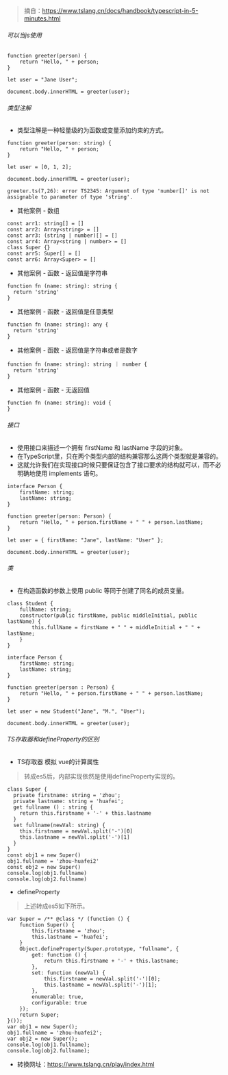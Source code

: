 > 摘自：https://www.tslang.cn/docs/handbook/typescript-in-5-minutes.html

###### 可以当js使用
```
function greeter(person) {
    return "Hello, " + person;
}

let user = "Jane User";

document.body.innerHTML = greeter(user);
```

###### 类型注解
* 类型注解是一种轻量级的为函数或变量添加约束的方式。
```
function greeter(person: string) {
    return "Hello, " + person;
}

let user = [0, 1, 2];

document.body.innerHTML = greeter(user);
```
```
greeter.ts(7,26): error TS2345: Argument of type 'number[]' is not assignable to parameter of type 'string'.
```
* 其他案例 - 数组
```
const arr1: string[] = []
const arr2: Array<string> = []
const arr3: (string | number)[] = []
const arr4: Array<string | number> = []
class Super {}
const arr5: Super[] = []
const arr6: Array<Super> = []
```
* 其他案例 - 函数 - 返回值是字符串
```
function fn (name: string): string {
  return 'string'
}
```
* 其他案例 - 函数 - 返回值是任意类型
```
function fn (name: string): any {
  return 'string'
}
```
* 其他案例 - 函数 - 返回值是字符串或者是数字
```
function fn (name: string): string ｜ number {
  return 'string'
}
```
* 其他案例 - 函数 - 无返回值
```
function fn (name: string): void {
}
```

###### 接口
* 使用接口来描述一个拥有 firstName 和 lastName 字段的对象。
* 在TypeScript里，只在两个类型内部的结构兼容那么这两个类型就是兼容的。
* 这就允许我们在实现接口时候只要保证包含了接口要求的结构就可以，而不必明确地使用 implements 语句。
```
interface Person {
    firstName: string;
    lastName: string;
}

function greeter(person: Person) {
    return "Hello, " + person.firstName + " " + person.lastName;
}

let user = { firstName: "Jane", lastName: "User" };

document.body.innerHTML = greeter(user);
```

###### 类
* 在构造函数的参数上使用 public 等同于创建了同名的成员变量。
```
class Student {
    fullName: string;
    constructor(public firstName, public middleInitial, public lastName) {
        this.fullName = firstName + " " + middleInitial + " " + lastName;
    }
}

interface Person {
    firstName: string;
    lastName: string;
}

function greeter(person : Person) {
    return "Hello, " + person.firstName + " " + person.lastName;
}

let user = new Student("Jane", "M.", "User");

document.body.innerHTML = greeter(user);
```

###### TS存取器和defineProperty的区别
* TS存取器 模拟 vue的计算属性
> 转成es5后，内部实现依然是使用defineProperty实现的。
```
class Super {
  private firstname: string = 'zhou';
  private lastname: string = 'huafei';
  get fullname () : string {
    return this.firstname + '-' + this.lastname
  }
  set fullname(newVal: string) {
    this.firstname = newVal.split('-')[0]
    this.lastname = newVal.split('-')[1]
  }
}
const obj1 = new Super()
obj1.fullname = 'zhou-huafei2'
const obj2 = new Super()
console.log(obj1.fullname)
console.log(obj2.fullname)
```
* defineProperty
> 上述转成es5如下所示。
```
var Super = /** @class */ (function () {
    function Super() {
        this.firstname = 'zhou';
        this.lastname = 'huafei';
    }
    Object.defineProperty(Super.prototype, "fullname", {
        get: function () {
            return this.firstname + '-' + this.lastname;
        },
        set: function (newVal) {
            this.firstname = newVal.split('-')[0];
            this.lastname = newVal.split('-')[1];
        },
        enumerable: true,
        configurable: true
    });
    return Super;
}());
var obj1 = new Super();
obj1.fullname = 'zhou-huafei2';
var obj2 = new Super();
console.log(obj1.fullname);
console.log(obj2.fullname);
```
* 转换网址：https://www.tslang.cn/play/index.html
